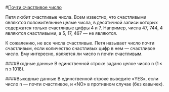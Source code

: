 #[Почти счастливое число](http://codeforces.com/problemset/problem/110/A)

Петя любит счастливые числа. Всем известно, что счастливыми являются положительные целые числа, в десятичной записи которых содержатся только счастливые цифры 4 и 7. Например, числа 47, 744, 4 являются счастливыми, а 5, 17, 467 — не являются.

К сожалению, не все числа счастливые. Петя называет число почти счастливым, если количество счастливых цифр в нем — счастливое число. Ему интересно, является ли число n почти счастливым.

####Входные данные
В единственной строке задано целое число n (1 ≤ n ≤ 1018).

####Выходные данные
В единственной строке выведите «YES», если число n — почти счастливое, и «NO» в противном случае (без кавычек).